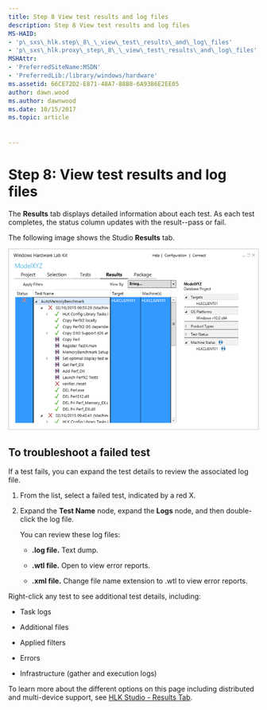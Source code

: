 ```yaml
---
title: Step 8 View test results and log files
description: Step 8 View test results and log files
MS-HAID:
- 'p\_sxs\_hlk.step\_8\_\_view\_test\_results\_and\_log\_files'
- 'p\_sxs\_hlk.proxy\_step\_8\_\_view\_test\_results\_and\_log\_files'
MSHAttr:
- 'PreferredSiteName:MSDN'
- 'PreferredLib:/library/windows/hardware'
ms.assetid: 66CE72D2-E871-48A7-88B8-6A9386E2EE05
author: dawn.wood
ms.author: dawnwood
ms.date: 10/15/2017
ms.topic: article


---
```


# Step 8: View test results and log files


The **Results** tab displays detailed information about each test. As each test completes, the status column updates with the result--pass or fail.

The following image shows the Studio **Results** tab.

![hlk studio results tab](images/hlk-studio-results-tab.png)

## <span id="To_troubleshoot_a_failed_test"></span><span id="to_troubleshoot_a_failed_test"></span><span id="TO_TROUBLESHOOT_A_FAILED_TEST"></span>To troubleshoot a failed test


If a test fails, you can expand the test details to review the associated log file.

1.  From the list, select a failed test, indicated by a red X.

2.  Expand the **Test Name** node, expand the **Logs** node, and then double-click the log file.

    You can review these log files:

    -   **.log file.** Text dump.

    -   **.wtl file.** Open to view error reports.

    -   **.xml file.** Change file name extension to .wtl to view error reports.

Right-click any test to see additional test details, including:

-   Task logs

-   Additional files

-   Applied filters

-   Errors

-   Infrastructure (gather and execution logs)

To learn more about the different options on this page including distributed and multi-device support, see [HLK Studio - Results Tab](..\user\hlk-studio---results-tab.md).

 

 






